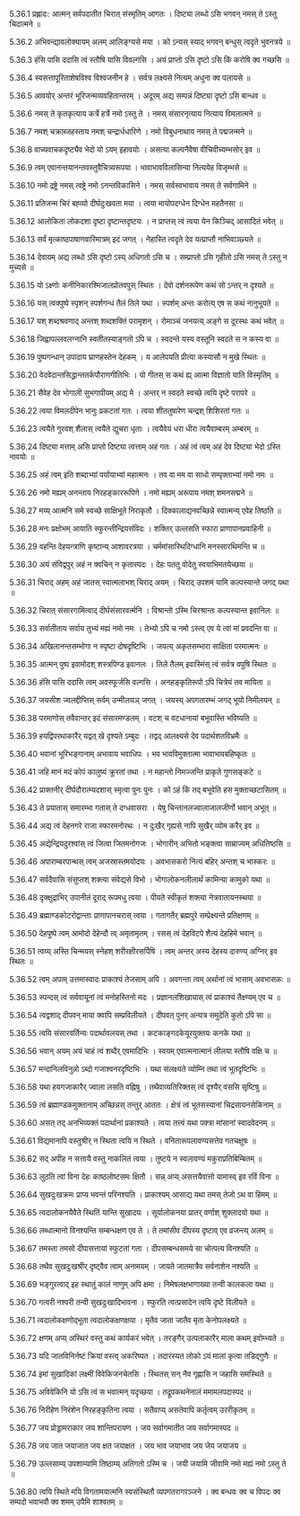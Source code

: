 5.36.1
प्रह्लादः:
आत्मन् सर्वपदातीत चिरात् संस्मृतिम् आगतः ।
दिष्ट्या लब्धो ऽसि भगवन् नमस् ते ऽस्तु चिदात्मने ॥


5.36.2
अभिवन्द्यावलोक्यायम् अलम् आलिङ्ग्यसे मया ।
को ऽन्यस् स्याद् भगवन् बन्धुस् त्वदृते भुवनत्रये ॥


5.36.3
हंसि पासि ददासि त्वं स्तौषि यासि विवल्गसि ।
अयं प्राप्तो ऽसि दृष्टो ऽसि किं करोषि क्व गच्छसि ॥


5.36.4
स्वसत्तापूरिताशेषविश्व विश्वजनीन हे ।
सर्वत्र लक्ष्यसे नित्यम् अधुना क्व पलायसे ॥


5.36.5
आवयोर् अन्तरं भूरिजन्मव्यवहितान्तरम् ।
अदूरम् अद्य सम्पन्नं दिष्ट्या दृष्टो ऽसि बान्धव ॥


5.36.6
नमस् ते कृतकृत्याय कर्त्रे हर्त्रे नमो ऽस्तु ते ।
नमस् संसारनृत्याय नित्याय विमलात्मने ॥


5.36.7
नमश् चक्राब्जहस्ताय नमश् चन्द्रार्धधारिणे ।
नमो विबुधनाथाय नमस् ते पद्मजन्मने ॥


5.36.8
वाच्यवाचकदृष्ट्यैव भेदो यो ऽयम् इहावयोः ।
असत्या कल्पनैवैषा वीचिवीच्यम्भसोर् इव ॥


5.36.9
त्वम् एवानन्तयानन्तवस्तुवैचित्र्यरूपया ।
भावाभावविलासिन्या नित्ययेह विजृम्भसे ॥


5.36.10
नमो द्रष्ट्रे नमस् त्वष्ट्रे नमो ऽनन्तविकासिने ।
नमस् सर्वस्वभावाय नमस् ते सर्वगामिने ॥


5.36.11
प्रतिजन्म चिरं बह्व्यो दीर्घदुःखवता मया ।
त्वया मायोपदग्धेन दिग्धेन महतैनसा ॥


5.36.12
आलोकिता लोकदशा दृष्टा दृष्टान्तदृष्टयः ।
न प्राप्तस् त्वं त्वया येन किञ्चिद् आसादितं भवेत् ॥


5.36.13
सर्वं मृत्काष्ठपाषाणवारिमात्रम् इदं जगत् ।
नेहास्ति त्वदृते देव यत्प्राप्तौ नाभिवाञ्छ्यते ॥


5.36.14
देवायम् अद्य लब्धो ऽसि दृष्टो ऽस्य् अधिगतो ऽसि च ।
सम्प्राप्तो ऽसि गृहीतो ऽसि नमस् ते ऽस्तु न मुच्यसे ॥


5.36.15
यो ऽक्ष्णोः कनीनिकारश्मिजालप्रोतवपुस् स्थितः ।
देवो दर्शनरूपेण कथं सो ऽन्तर् न दृश्यते ॥


5.36.16
यस् त्वक्पुष्पे स्पृशन् स्पर्शगन्धं तैलं तिले यथा ।
स्पर्शम् अन्तः करोत्य् एष स कथं नानुभूयते ॥


5.36.17
यश् शब्दश्रवणाद् अन्तश् शब्दशक्तिं परामृशन् ।
रोमाञ्चं जनयत्य् अङ्गे स दूरस्थः कथं भवेत् ॥


5.36.18
जिह्वापल्लवलग्नानि स्वतीतस्याङ्गतो ऽपि च ।
स्वदन्ते यस्य वस्तूनि स्वदते स न कस्य वा ॥


5.36.19
पुष्पगन्धान् उपादाय घ्राणहस्तेन देहकम् ।
य आलेपयति प्रीत्या कस्यासौ न मुखे स्थितः ॥


5.36.20
वेदवेदान्तसिद्धान्ततर्कपौराणगीतिभिः ।
यो गीतस् स कथं ह्य् आत्मा विज्ञातो याति विस्मृतिम् ॥


5.36.21
सैवेह देव भोगाली सुभगापीयम् अद्य मे ।
अन्तर् न स्वदते स्वच्छे त्वयि दृष्टे परापरे ॥


5.36.22
त्वया विमलदीपेन भानुः प्रकटतां गतः ।
त्वया शीततुषारेण चन्द्रश् शिशिरतां गतः ॥


5.36.23
त्वयैते गुरवश् शैलास् त्वयैते द्युचरा धृताः ।
त्वयैवेयं धरा धीरा त्वयैवाम्बरम् अम्बरम् ॥


5.36.24
दिष्ट्या मत्ताम् असि प्राप्तो दिष्ट्या त्वत्ताम् अहं गतः ।
अहं त्वं त्वम् अहं देव दिष्ट्या भेदो ऽस्ति नावयोः ॥


5.36.25
अहं त्वम् इति शब्दाभ्यां पर्यायाभ्यां महात्मनः ।
तव वा मम वा साधो सम्पृक्ताभ्यां नमो नमः ॥


5.36.26
नमो मह्यम् अनन्ताय निरहङ्काररूपिणे ।
नमो मह्यम् अरूपाय नमश् शमनसद्मने ॥


5.36.27
मय्य् आत्मनि समे स्वच्छे साक्षिभूते निराकृतौ ।
दिक्कालाद्यनवच्छिन्ने स्वात्मन्य् एवेह तिष्ठति ॥


5.36.28
मनः प्रक्षोभम् आयाति स्फुरन्तीन्द्रियसंविदः ।
शक्तिर् उल्लसति स्फारा प्राणापानप्रवाहिनी ॥


5.36.29
वहन्ति देहयन्त्राणि कृष्टान्य् आशावरत्रया ।
चर्ममांसास्थिदिग्धानि मनस्सारथिमन्ति च ॥


5.36.30
अयं संविद्वपुर् अहं न क्वचिन् न कृतास्पदः ।
देहः पततु वोदेतु स्वयाभिमतयेच्छया ॥


5.36.31
चिराद् अहम् अहं जातस् स्वात्मलाभश् चिराद् अयम् ।
चिराद् उपशमं यामि कल्पस्यान्ते जगद् यथा ॥


5.36.32
चिरात् संसारगामित्वाद् दीर्घसंसारवर्त्मनि ।
विश्रान्तो ऽस्मि चिरश्रान्तः कल्पस्यान्त इवानिलः ॥


5.36.33
सर्वातीताय सर्वाय तुभ्यं मह्यं नमो नमः ।
तेभ्यो ऽपि च नमो ऽस्त्व् एव ये त्वां मां प्रवदन्ति वा ॥


5.36.34
अखिलानन्तसम्भोगा न स्पृष्टा दोषदृष्टिभिः ।
जयत्य् अकृतसम्भारा साक्षिता परमात्मनः ॥


5.36.35
आत्मन् पुष्प इवामोदश् शस्त्रपिण्ड इवानलः ।
तिले तैलम् इवास्मिंस् त्वं सर्वत्र वपुषि स्थितः ॥


5.36.36
हंसि पासि ददासि त्वम् अवस्फूर्जसि वल्गसि ।
अनहङ्कृतिरूपो ऽपि चित्रेयं तव मायिता ॥


5.36.37
जयसीश ज्वलद्दीप्तिस् सर्वम् उन्मीलयञ् जगत् ।
जयस्य् अपगतारम्भं जगद् भूयो निमीलयन् ॥


5.36.38
परमाणोस् तवैवान्तर् इदं संसारमण्डलम् ।
वटश् च वटधानायां बभूवास्ति भविष्यति ॥


5.36.39
हयद्विपरथाकारैर् यद्वत् खे दृश्यते ऽम्बुदः ।
तद्वद् आलक्ष्यसे देव पदार्थशतविभ्रमैः ॥


5.36.40
भवानां भूरिभङ्गानाम् अभावाय भवाधिपः ।
भव भावविमुक्तात्मा भावाभावबहिष्कृतः ॥


5.36.41
जहि मानं मदं कोपं कालुष्यं क्रूरतां तथा ।
न महान्तो निमज्जन्ति प्राकृते गुणसङ्कटे ॥


5.36.42
प्राक्तनीर् दीर्घदौरात्म्यदशास् स्मृत्वा पुनः पुनः ।
को ऽहं किं तद् बभूवेति हस मुक्ताच्छटासितम् ॥


5.36.43
ते प्रयातास् समारम्भा गतास् ते दग्धवासराः ।
येषु चिन्तानलज्वालाजालजीर्णो भवान् अभूत् ॥


5.36.44
अद्य त्वं देहनगरे राजा स्फारमनोरथः ।
न दुःखैर् गृह्यसे नापि सुखैर् व्योम करैर् इव ॥


5.36.45
अद्येन्द्रियदुरश्वांस् त्वं जित्वा जितमनोगजः ।
भोगारीन् अभितो भङ्क्त्वा साम्राज्यम् अधितिष्ठसि ॥


5.36.46
अपाराम्बरपान्थस् त्वम् अजस्रास्तमयोदयः ।
अवभासकरो नित्यं बहिर् अन्तश् च भास्करः ॥


5.36.47
सर्वदैवासि संसुप्तश् शक्त्या संवेद्यसे विभो ।
भोगालोकनलीलार्थं कामिन्या कामुको यथा ॥


5.36.48
दृक्क्षुद्राभिर् उपानीतं दूराद् रूपमधु त्वया ।
पीयते स्वीकृतं शक्त्या नेत्रवातायनस्थया ॥


5.36.49
ब्रह्माण्डकोटरोद्वान्ताः प्राणापानचरास् त्वया ।
गतागतैर् ब्रह्मपुरे सम्प्रेक्ष्यन्ते प्रतिक्षणम् ॥


5.36.50
देहपुष्पे त्वम् आमोदो देहेन्दौ त्व् अमृतामृतम् ।
रसस् त्वं देहविटपे शैत्यं देहहिमे भवान् ॥


5.36.51
त्वय्य् अस्ति चिन्मयस् स्नेहश् शरीरक्षीरसर्पिषि ।
त्वम् अन्तर् अस्य देहस्य दारुण्य् अग्निर् इव स्थितः ॥


5.36.52
त्वम् अपाम् उत्तमास्वादः प्राकाश्यं तेजसाम् अपि ।
अवगन्ता त्वम् अर्थानां त्वं भासाम् अवभासकः ॥


5.36.53
स्पन्दस् त्वं सर्ववायूनां त्वं मनोहस्तिनो मदः ।
प्रज्ञानलशिखायास् त्वं प्राकाश्यं तैक्ष्ण्यम् एव च ॥


5.36.54
त्वद्वशाद् दीपवन् माया क्वापि सम्प्रविलीयते ।
दीपवत् पुनर् अन्यत्र समुदेति कुतो ऽपि सा ॥


5.36.55
त्वयि संसारवर्तिन्यः पदार्थावलयस् तथा ।
कटकाङ्गदकेयूरयुक्तयः कनके यथा ॥


5.36.56
भवान् अयम् अयं चाहं त्वं शब्दैर् एवमादिभिः ।
स्वयम् एवात्मनात्मानं लीलया स्तौषि वक्षि च ॥


5.36.57
मन्दानिलविनुन्नो ऽब्दो गजाश्वनरदृष्टिभिः ।
यथा संलक्ष्यते व्योम्नि तथा त्वं भूतदृष्टिभिः ॥


5.36.58
यथा हयगजाकारैर् ज्वाला लसति वह्निषु ।
तथैवाव्यतिरिक्तस् त्वं दृश्यैर् वससि सृष्टिषु ॥


5.36.59
त्वं ब्रह्माण्डकमुक्तानाम् अच्छिन्नस् तन्तुर् आततः ।
क्षेत्रं त्वं भूतसस्यानां चिद्रसायनसेकिनाम् ॥


5.36.60
असत् तद् अनभिव्यक्तं पदार्थानां प्रकाश्यते ।
त्वया तत्त्वं यथा पक्त्रा मांसानां स्वादवेदनम् ॥


5.36.61
विद्यमानापि वस्तुश्रीर् न स्थिता त्वयि न स्थिते ।
वनितारूपलावण्यसत्तेव गतचक्षुषः ॥


5.36.62
सद् अपीह न सत्तायै वस्तु नाकलितं त्वया ।
तुष्टये न स्वलावण्यं मकुराप्रतिबिम्बितम् ॥


5.36.63
लुठति त्वां विना देहः काष्ठलोष्टसमः क्षितौ ।
सन्न् अप्य् असत्तयैवात्तो यामास्व् इव रविं विना ॥


5.36.64
सुखदुःखक्रमः प्राप्य भवन्तं परिनश्यति ।
प्राकाश्यम् आसाद्य यथा तमस् तेजो ऽथ वा हिमम् ॥


5.36.65
त्वदालोकनयैवैते स्थितिं यान्ति सुखादयः ।
सूर्यालोकनया प्रातर् वर्णाश् शुक्लादयो यथा ॥


5.36.66
लब्धात्मानो विनश्यन्ति सम्बन्धक्षण एव ते ।
ते तमांसीव दीपस्य दृष्टाव् एव व्रजन्त्य् अलम् ॥


5.36.67
तमस्ता तमसो दीपासत्तायां स्फुटतां गता ।
दीपसम्बन्धसमये सा चोत्पत्य विनश्यति ॥


5.36.68
तथैव सुखदुःखश्रीर् दृष्ट्वैव त्वाम् अनामयम् ।
जायते जातमात्रैव सर्वनाशेन नश्यति ॥


5.36.69
भङ्गुरत्वाद् इह स्थातुं कालं नाणुम् अपि क्षमा ।
निमेषलक्षभागाख्या तन्वी कालकला यथा ॥


5.36.70
गत्वरी नश्वरी तन्वी सुखदुःखादिभावना ।
स्फुरति त्वत्प्रसादेन त्वयि दृष्टे विलीयते ॥


5.36.71
त्वदालोकक्षणोद्भूता त्वदालोकक्षणक्षया ।
मृतैव जाता जातैव मृता केनोपलक्ष्यते ॥


5.36.72
क्षणम् अप्य् अस्थिरं वस्तु कथं कार्यकरं भवेत् ।
तरङ्गैर् उत्पलाकारैर् माला कथम् इवोम्भ्यते ॥


5.36.73
यदि जातविनिर्नष्टं क्रियां वस्त्व् अकरिष्यत ।
तदारंस्यत लोको ऽयं मालां कृत्वा तडिद्गुणैः ॥


5.36.74
इमां सुखादिकां लक्ष्मीं विवेकिजनचेतसि ।
स्थितस् सन् नैव गृह्णासि न जहासि समस्थिते ॥


5.36.75
अविवेकिनि यो ऽसि त्वं स भवात्मन् यदृच्छया ।
तद्रूपकथनेनालं ममामलपदास्पद ॥


5.36.76
निरीहेण निरंशेन निरहङ्कृतिना त्वया ।
सतैवाप्य् असतेवापि कर्तृत्वम् उररीकृतम् ॥


5.36.77
जय प्रोड्डामराकार जय शान्तिपरायण ।
जय सर्वागमातीत जय सर्वागमास्पद ॥


5.36.78
जय जात जयाजात जय क्षत जयाक्षत ।
जय भाव जयाभाव जय जेय जयाजय ॥


5.36.79
उल्लसाम्य् उपशाम्यामि तिष्ठाम्य् अतिगतो ऽस्मि च ।
जयी जयामि जीवामि नमो मह्यं नमो ऽस्तु ते ॥


5.36.80
त्वयि स्थिते मयि विगतामयात्मनि स्वसंस्थितौ व्यपगतरागरञ्जने ।
क्व बन्धवः क्व च विपदः क्व सम्पदो भवाभवौ क्व शमम् उपैमि शाश्वतम् ॥

